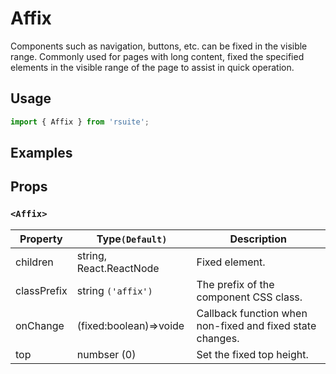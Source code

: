 # Affix

Components such as navigation, buttons, etc. can be fixed in the visible range. Commonly used for pages with long content, fixed the specified elements in the visible range of the page to assist in quick operation.

## Usage

```js
import { Affix } from 'rsuite';
```

## Examples

<!--{demo}-->

## Props

### `<Affix>`

| Property    | Type`(Default)`         | Description                                               |
| ----------- | ----------------------- | --------------------------------------------------------- |
| children    | string, React.ReactNode | Fixed element.                                            |
| classPrefix | string `('affix')`      | The prefix of the component CSS class.                    |
| onChange    | (fixed:boolean)=>voide  | Callback function when non-fixed and fixed state changes. |
| top         | numbser (0)             | Set the fixed top height.                                 |
